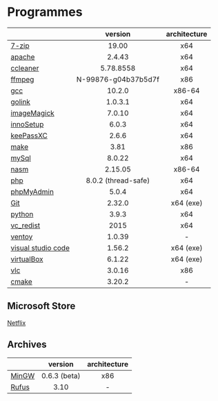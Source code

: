 # Programmes

||version|architecture
-|:-:|:-:
[7-zip](https://www.7-zip.org/)|19.00|x64
[apache](https://apache.org/)|2.4.43|x64
[ccleaner](https://www.ccleaner.com/)|5.78.8558|x64
[ffmpeg](https://ffmpeg.org/)|N-99876-g04b37b5d7f|x86
[gcc](http://winlibs.com/)|10.2.0|x86-64
[golink](http://godevtool.com/)|1.0.3.1|x64
[imageMagick](https://imagemagick.org/)|7.0.10|x64
[innoSetup](https://jrsoftware.org/isinfo.php)|6.0.3|x64
[keePassXC](https://keepassxc.org/)|2.6.6|x64
[make](http://gnuwin32.sourceforge.net/packages/make.htm)|3.81|x86
[mySql](https://www.mysql.com/)|8.0.22|x64
[nasm](https://nasm.us/)|2.15.05|x86-64
[php](https://www.php.net/)|8.0.2 (thread-safe)|x64
[phpMyAdmin](https://www.phpmyadmin.net/)|5.0.4|x64
[Git](https://git-scm.com/)|2.32.0|x64 (exe)
[python](https://www.python.org/)|3.9.3|x64
[vc_redist](https://www.microsoft.com/en-us/download/details.aspx?id=48145)|2015|x64
[ventoy](https://github.com/ventoy/Ventoy/releases)|1.0.39|-
[visual studio code](https://code.visualstudio.com)|1.56.2|x64 (exe)
[virtualBox](https://www.virtualbox.org/)|6.1.22|x64 (exe)
[vlc](https://www.videolan.org/vlc/)|3.0.16|x86
[cmake](https://github.com/Kitware/CMake/releases/download/v3.20.2/cmake-3.20.2-windows-x86_64.zip)|3.20.2|-

>

## Microsoft Store
[Netflix](https://www.microsoft.com/store/productId/9WZDNCRFJ3TJ)  

>

## Archives
||version|architecture
-|:-:|:-:
[MinGW](https://osdn.net/projects/mingw/downloads/68260/mingw-get-setup.exe/)|0.6.3 (beta)|x86
[Rufus](https://rufus.ie/fr/)|3.10|-